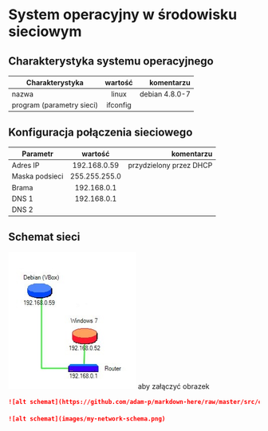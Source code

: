 System operacyjny w środowisku sieciowym
=========================================

Charakterystyka systemu operacyjnego
------------------------------------

| Charakterystyka | wartość           | komentarzu |
| ------------- |:-------------:| -----:|
| nazwa      | linux | debian 4.8.0-7 |
| program (parametry sieci)      | ifconfig |  |


Konfiguracja połączenia sieciowego
----------------------------------

| Parametr | wartość           | komentarzu |
| ------------- |:-------------:| -----:|
| Adres IP      | 192.168.0.59 | przydzielony przez DHCP |
| Maska podsieci      | 255.255.255.0 |  |
| Brama      | 192.168.0.1 |  |
| DNS 1      | 192.168.0.1 |  |
| DNS 2      |  |  |

Schemat sieci
-------------
![alt schemat](siec.jpg)
aby załączyć obrazek 


```markdown
![alt schemat](https://github.com/adam-p/markdown-here/raw/master/src/common/images/icon48.png)![alt schemat](https://github.com/adam-p/markdown-here/raw/master/src/common/images/icon48.png)

![alt schemat](images/my-network-schema.png)
```
